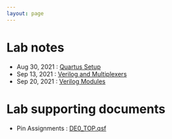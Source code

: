 ```yaml
---
layout: page
---
```

# Lab notes

- Aug 30, 2021 : [Quartus Setup](/lab_pdfs/ECE275_Lab1_Quartus_Setup.pdf)
- Sep 13, 2021 : [Verilog and Multiplexers](/lab_pdfs/ECE275_Lab2_Multiplexers_Verilog_and_Schematics.pdf)
- Sep 20, 2021 : [Verilog Modules](/lab_pdfs/ECE275_Lab3_Verilog_Modules.pdf)

# Lab supporting documents

- Pin Assignments : [DE0_TOP.qsf](/lab_pdfs/DE0_TOP.qsf)

